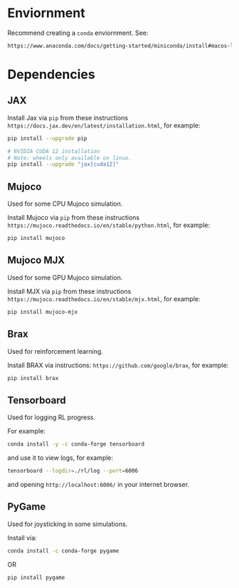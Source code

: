 # Enviornment

Recommend creating a ```conda``` enviornment. See:
```bash
https://www.anaconda.com/docs/getting-started/miniconda/install#macos-linux-installation
```

# Dependencies

## JAX
Install Jax via ```pip``` from these instructions ```https://docs.jax.dev/en/latest/installation.html```, for example:
```bash
pip install --upgrade pip

# NVIDIA CUDA 12 installation
# Note: wheels only available on linux.
pip install --upgrade "jax[cuda12]"
```

## Mujoco
Used for some CPU Mujoco simulation.

Install Mujoco via ```pip``` from these instructions ```https://mujoco.readthedocs.io/en/stable/python.html```, for example:
```bash
pip install mujoco
```

## Mujoco MJX
Used for some GPU Mujoco simulation.

Install MJX via ```pip``` from these instructions ```https://mujoco.readthedocs.io/en/stable/mjx.html```, for example:
```bash
pip install mujoco-mjx
```

## Brax
Used for reinforcement learning.

Install BRAX via instructions: ```https://github.com/google/brax```, for example:
```bash
pip install brax
```

## Tensorboard
Used for logging RL progress.

For example:
```bash
conda install -y -c conda-forge tensorboard
```
and use it to view logs, for example:
```bash
tensorboard --logdir=./rl/log --port=6006
```
and opening ```http://localhost:6006/``` in your internet browser.

## PyGame
Used for joysticking in some simulations.

Install via:
```bash
conda install -c conda-forge pygame
```
OR
```bash
pip install pygame
```